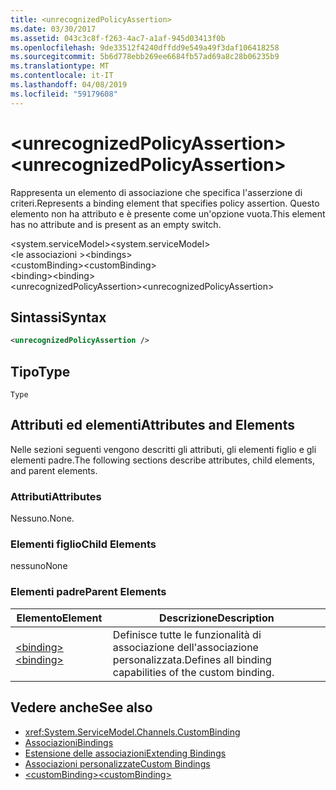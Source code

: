 ```yaml
---
title: <unrecognizedPolicyAssertion>
ms.date: 03/30/2017
ms.assetid: 043c3c8f-f263-4ac7-a1af-945d03413f0b
ms.openlocfilehash: 9de33512f4240dffdd9e549a49f3daf106418258
ms.sourcegitcommit: 5b6d778ebb269ee6684fb57ad69a8c28b06235b9
ms.translationtype: MT
ms.contentlocale: it-IT
ms.lasthandoff: 04/08/2019
ms.locfileid: "59179608"
---
```

# <a name="unrecognizedpolicyassertion"></a><span data-ttu-id="969d7-101">\<unrecognizedPolicyAssertion></span><span class="sxs-lookup"><span data-stu-id="969d7-101">\<unrecognizedPolicyAssertion></span></span>
<span data-ttu-id="969d7-102">Rappresenta un elemento di associazione che specifica l'asserzione di criteri.</span><span class="sxs-lookup"><span data-stu-id="969d7-102">Represents a binding element that specifies policy assertion.</span></span> <span data-ttu-id="969d7-103">Questo elemento non ha attributo e è presente come un'opzione vuota.</span><span class="sxs-lookup"><span data-stu-id="969d7-103">This element has no attribute and is present as an empty switch.</span></span>  
  
 <span data-ttu-id="969d7-104">\<system.serviceModel></span><span class="sxs-lookup"><span data-stu-id="969d7-104">\<system.serviceModel></span></span>  
<span data-ttu-id="969d7-105">\<le associazioni ></span><span class="sxs-lookup"><span data-stu-id="969d7-105">\<bindings></span></span>  
<span data-ttu-id="969d7-106">\<customBinding></span><span class="sxs-lookup"><span data-stu-id="969d7-106">\<customBinding></span></span>  
<span data-ttu-id="969d7-107">\<binding></span><span class="sxs-lookup"><span data-stu-id="969d7-107">\<binding></span></span>  
<span data-ttu-id="969d7-108">\<unrecognizedPolicyAssertion></span><span class="sxs-lookup"><span data-stu-id="969d7-108">\<unrecognizedPolicyAssertion></span></span>  
  
## <a name="syntax"></a><span data-ttu-id="969d7-109">Sintassi</span><span class="sxs-lookup"><span data-stu-id="969d7-109">Syntax</span></span>  
  
```xml  
<unrecognizedPolicyAssertion />
```  
  
## <a name="type"></a><span data-ttu-id="969d7-110">Tipo</span><span class="sxs-lookup"><span data-stu-id="969d7-110">Type</span></span>  
 `Type`  
  
## <a name="attributes-and-elements"></a><span data-ttu-id="969d7-111">Attributi ed elementi</span><span class="sxs-lookup"><span data-stu-id="969d7-111">Attributes and Elements</span></span>  
 <span data-ttu-id="969d7-112">Nelle sezioni seguenti vengono descritti gli attributi, gli elementi figlio e gli elementi padre.</span><span class="sxs-lookup"><span data-stu-id="969d7-112">The following sections describe attributes, child elements, and parent elements.</span></span>  
  
### <a name="attributes"></a><span data-ttu-id="969d7-113">Attributi</span><span class="sxs-lookup"><span data-stu-id="969d7-113">Attributes</span></span>  
 <span data-ttu-id="969d7-114">Nessuno.</span><span class="sxs-lookup"><span data-stu-id="969d7-114">None.</span></span>  
  
### <a name="child-elements"></a><span data-ttu-id="969d7-115">Elementi figlio</span><span class="sxs-lookup"><span data-stu-id="969d7-115">Child Elements</span></span>  
 <span data-ttu-id="969d7-116">nessuno</span><span class="sxs-lookup"><span data-stu-id="969d7-116">None</span></span>  
  
### <a name="parent-elements"></a><span data-ttu-id="969d7-117">Elementi padre</span><span class="sxs-lookup"><span data-stu-id="969d7-117">Parent Elements</span></span>  
  
|<span data-ttu-id="969d7-118">Elemento</span><span class="sxs-lookup"><span data-stu-id="969d7-118">Element</span></span>|<span data-ttu-id="969d7-119">Descrizione</span><span class="sxs-lookup"><span data-stu-id="969d7-119">Description</span></span>|  
|-------------|-----------------|  
|[<span data-ttu-id="969d7-120">\<binding></span><span class="sxs-lookup"><span data-stu-id="969d7-120">\<binding></span></span>](../../../../../docs/framework/misc/binding.md)|<span data-ttu-id="969d7-121">Definisce tutte le funzionalità di associazione dell'associazione personalizzata.</span><span class="sxs-lookup"><span data-stu-id="969d7-121">Defines all binding capabilities of the custom binding.</span></span>|  
  
## <a name="see-also"></a><span data-ttu-id="969d7-122">Vedere anche</span><span class="sxs-lookup"><span data-stu-id="969d7-122">See also</span></span>

- <xref:System.ServiceModel.Channels.CustomBinding>
- [<span data-ttu-id="969d7-123">Associazioni</span><span class="sxs-lookup"><span data-stu-id="969d7-123">Bindings</span></span>](../../../../../docs/framework/wcf/bindings.md)
- [<span data-ttu-id="969d7-124">Estensione delle associazioni</span><span class="sxs-lookup"><span data-stu-id="969d7-124">Extending Bindings</span></span>](../../../../../docs/framework/wcf/extending/extending-bindings.md)
- [<span data-ttu-id="969d7-125">Associazioni personalizzate</span><span class="sxs-lookup"><span data-stu-id="969d7-125">Custom Bindings</span></span>](../../../../../docs/framework/wcf/extending/custom-bindings.md)
- [<span data-ttu-id="969d7-126">\<customBinding></span><span class="sxs-lookup"><span data-stu-id="969d7-126">\<customBinding></span></span>](../../../../../docs/framework/configure-apps/file-schema/wcf/custombinding.md)
